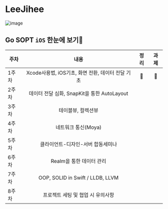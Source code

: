 # LeeJihee
![image](https://user-images.githubusercontent.com/68178395/229355677-b166523a-be0a-4ad1-92d7-e06d4d7270d8.png)

## Go SOPT `iOS` 한눈에 보기🍏
|주차|내용|정리|과제|
|------|:---:|:---:|:---:|
|1주차|Xcode사용법, iOS기초, 화면 전환, 데이터 전달 기초 |🍪|🍪|
|2주차|데이터 전달 심화, SnapKit을 통한 AutoLayout|||
|3주차|테이블뷰, 컬렉션뷰||||
|4주차|네트워크 통신(Moya)|||
|5주차|클라이언트-디자인-서버 합동세미나|||
|6주차|Realm을 통한 데이터 관리|||
|7주차|OOP, SOLID in Swift / LLDB, LLVM|||
|8주차|프로젝트 세팅 및 협업 시 유의사항 |||
